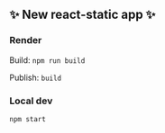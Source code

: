 ## ✨ New react-static app ✨

### Render
Build: `npm run build`

Publish: `build`

### Local dev

`npm start`

